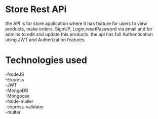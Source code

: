 # Store Rest APi

the API is for store application where it has feature for users to view products, make orders, SignUP, Login,resetPassword via email and for admins to edit and update this products. the api has full Authentication uisng JWT
and Autherization features.

# Technologies used

-NodeJS <br>
-Express <br>
-JWT <br>
-MongoDB <br>
-Mongoose <br>
-Node-mailer <br>
-express-validator <br>
-multer <br>
